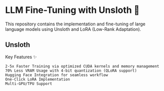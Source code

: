 # LLM Fine-Tuning with Unsloth 🚀
This repository contains the implementation and fine-tuning of large language models using Unsloth and LoRA (Low-Rank Adaptation).

## Unsloth

Key Features ✨

    2-5x Faster Training via optimized CUDA kernels and memory management
    70% Less VRAM Usage with 4-bit quantization (QLoRA support)
    Hugging Face Integration for seamless workflow
    One-Click LoRA Implementation
    Multi-GPU/TPU Support


